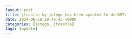 ```yaml
---
layout: post
title: jtcastle by jotego has been updated to dee657c
date: 2024-06-28 19:48:43 +0000
categories: [jotego, jtcastle]
tags: [update]
---
```


